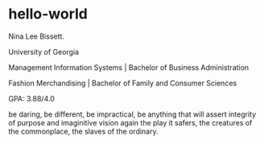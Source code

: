 hello-world
===========

Nina Lee Bissett. 

University of Georgia 

Management Information Systems | Bachelor of Business Administration

Fashion Merchandising | Bachelor of Family and Consumer Sciences

GPA: 3.88/4.0

be daring, be different, be impractical, be anything that will assert integrity of purpose and imaginitive vision again the play it safers, the creatures of the commonplace, the slaves of the ordinary. 
